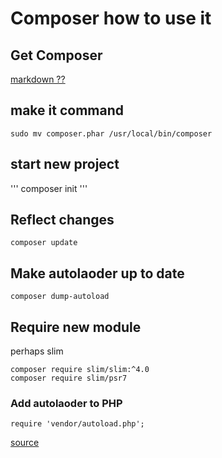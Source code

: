 # Composer how to use it

## Get Composer
[markdown ??](https://getcomposer.org/doc/01-basic-usage.md)

## make it command
```
sudo mv composer.phar /usr/local/bin/composer
```
## start new project
'''
composer init
'''

## Reflect changes
```
composer update
```

## Make autolaoder up to date
```
composer dump-autoload
```

## Require new module
perhaps slim
```
composer require slim/slim:^4.0
composer require slim/psr7
```

### Add autolaoder to PHP
```
require 'vendor/autoload.php';
```

[source](https://getcomposer.org/doc/03-cli.md#config)
